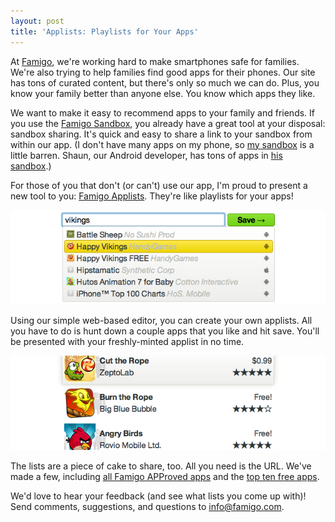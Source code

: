 ```yaml
---
layout: post
title: 'Applists: Playlists for Your Apps'
---
```


At [Famigo][1], we're working hard to make smartphones safe for
families. We're also trying to help families find good apps for
their phones. Our site has tons of curated content, but there's
only so much we can do. Plus, you know your family better than
anyone else. You know which apps they like.

We want to make it easy to recommend apps to your family and
friends. If you use the [Famigo Sandbox][2], you already have a
great tool at your disposal: sandbox sharing. It's quick and easy
to share a link to your sandbox from within our app. (I don't have
many apps on my phone, so [my sandbox][3] is a little barren. Shaun,
our Android developer, has tons of apps in [his sandbox][4].)

For those of you that don't (or can't) use our app, I'm proud to
present a new tool to you: [Famigo Applists][5]. They're like
playlists for your apps!

![Screenshot of creating an applist][6]

Using our simple web-based editor, you can create your own applists.
All you have to do is hunt down a couple apps that you like and hit
save. You'll be presented with your freshly-minted applist in no
time.

![Screenshot of an applist][7]

The lists are a piece of cake to share, too. All you need is the
URL. We've made a few, including [all Famigo APProved apps][8] and
the [top ten free apps][9].

We'd love to hear your feedback (and see what lists you come up
with)! Send comments, suggestions, and questions to [info@famigo.com][10].

[1]: http://www.famigo.com/
[2]: https://market.android.com/details?id=com.famigo.sandbox
[3]: http://www.famigo.com/family/TkhYNRMsAG1JYT0fCBMNASkZZW0CbCxa/sandbox/
[4]: http://www.famigo.com/family/TkhYNRMsAjpJYT0fCBMNASkZZW0CbC1W/sandbox/
[5]: http://www.famigo.com/applist/
[6]: /static/images/2011-11-02-figure-1.png
[7]: /static/images/2011-11-02-figure-2.png
[8]: http://www.famigo.com/applist/4eb1f162cea0992b550121e2/
[9]: http://www.famigo.com/applist/4eb1f295cea0992b55012d6d/
[10]: mailto:info@famigo.com?subject=Famigo+Applists
